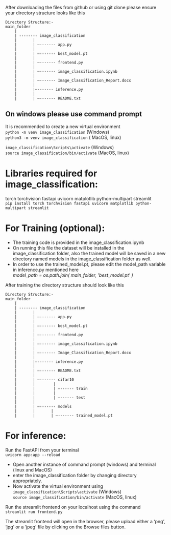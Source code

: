 After downloading the files from github or using git clone please ensure your directory structure looks like this
```
Directory Structure:-
main_folder
	|
	| -------- image_classification
	|		|
	| 		| —------- app.py
	|		|
	| 		| —------- best_model.pt
	| 		|
	| 		| —------- frontend.py
	|		|
	| 		| —------- image_classification.ipynb
	|		|
	| 		| —------- Image_Classification_Report.docx
	|		|
	| 		|—------- inference.py
	|		|
	| 		| —------- README.txt
```
## On windows please use command prompt
It is recommended to create a new virtual environment<br>
```python -m venv image_classification``` (Windows)<br>
```python3 -m venv image_classification``` ( MacOS, linux)<br>

```image_classification\Scripts\activate``` (Windows)<br>
```source image_classification/bin/activate``` (MacOS, linux)<br>

# Libraries required for image_classification: 
torch torchvision fastapi uvicorn matplotlib python-multipart streamlit<br>
```pip install torch torchvision fastapi uvicorn matplotlib python-multipart streamlit```<br>

# For Training (optional): <br>
- The training code is provided in the image_classification.ipynb <br>
- On running this file the dataset will be installed in the image_classification folder, also the trained model will be saved in a new directory named models in the image_classification folder as well.<br>
- In order to use the trained_model.pt, please edit the model_path variable in inference.py mentioned here <br>
_model_path = os.path.join( main_folder, 'best_model.pt' )_

After training the directory structure should look like this<br>
```
Directory Structure:-
main_folder
	|
	| -------- image_classification
	|		|
	| 		| —------- app.py
	|		|
	| 		| —------- best_model.pt
	| 		|
	| 		| —------- frontend.py
	|		|
	| 		| —------- image_classification.ipynb
	|		|
	| 		| —------- Image_Classification_Report.docx
	|		|
	| 		|—------- inference.py
	|		|
	| 		| —------- README.txt
	|		|
	| 		| —------- cifar10
	|		|	     |
	|		| 	     | —------ train
	|		| 	     |
	|		| 	     | —------ test
	|		|		
	| 		| —------- models
	|		|	    |
	|		| 	    | —------- trained_model.pt
```
# For inference:
Run the FastAPI from your terminal<br>
```uvicorn app:app --reload```<br>

- Open another instance of command prompt (windows) and terminal (linux and MacOS)
- enter the image_classification folder by changing directory appropriately.<br>
- Now activate the virtual environment using <br>
```image_classification\Scripts\activate``` (Windows)<br>
```source image_classification/bin/activate``` (MacOS, linux)<br>

Run the streamlit frontend on your localhost using the command<br>
```streamlit run frontend.py```<br>

The streamlit frontend will open in the browser, please upload either a ‘png’, ‘jpg’ or a ‘jpeg’ file by clicking on the Browse files button.<br>
